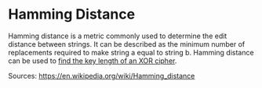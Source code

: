# Hamming Distance
Hamming distance is a metric commonly used to determine the edit distance between strings. It can be described as the minimum number of replacements required to make string a equal to string b. Hamming distance can be used to [find the key length of an XOR cipher](https://crypto.stackexchange.com/questions/8115/repeating-key-xor-and-hamming-distance).

Sources:
https://en.wikipedia.org/wiki/Hamming_distance